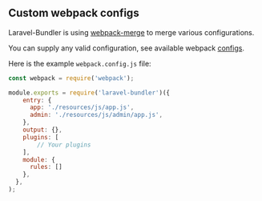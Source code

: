 ## Custom webpack configs

Laravel-Bundler is using [webpack-merge](https://github.com/survivejs/webpack-merge) to merge various configurations.

You can supply any valid configuration, see available webpack [configs](https://webpack.js.org/configuration/).

Here is the example `webpack.config.js` file:

```js
const webpack = require('webpack');

module.exports = require('laravel-bundler')({
    entry: {
      app: './resources/js/app.js',
      admin: './resources/js/admin/app.js',
    },
    output: {},
    plugins: [
        // Your plugins
    ],
    module: {
      rules: []
    },
  },
);
```
